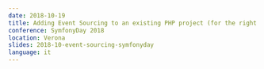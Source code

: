 ```yaml
---
date: 2018-10-19
title: Adding Event Sourcing to an existing PHP project (for the right reasons)
conference: SymfonyDay 2018
location: Verona
slides: 2018-10-event-sourcing-symfonyday
language: it
---
```

